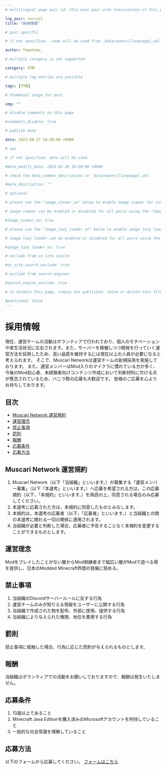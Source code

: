 ```yaml
---
# multilingual page pair id, this must pair with translations of this page. (This name must be unique)

lng_pair: recruit
title: "採用情報"

# post specific

# if not specified, .name will be used from _data/owner/[language].yml

author: Tomotomo_

# multiple category is not supported

category: 不明

# multiple tag entries are possible

tags: [不明]

# thumbnail image for post

img: ""

# disable comments on this page

#comments_disable: true

# publish date

date: 2023-08-27 10:30:00 +0900

# seo

# if not specified, date will be used.

#meta_modify_date: 2023-02-20 18:00:00 +0900

# check the meta_common_description in _data/owner/[language].yml

#meta_description: ""

# optional

# please use the "image_viewer_on" below to enable image viewer for individual pages or posts (_posts/ or [language]/_posts folders).

# image viewer can be enabled or disabled for all posts using the "image_viewer_posts: true" setting in _data/conf/main.yml.

#image_viewer_on: true

# please use the "image_lazy_loader_on" below to enable image lazy loader for individual pages or posts (_posts/ or [language]/_posts folders).

# image lazy loader can be enabled or disabled for all posts using the "image_lazy_loader_posts: true" setting in _data/conf/main.yml.

#image_lazy_loader_on: true

# exclude from on site search

#on_site_search_exclude: true

# exclude from search engines

#search_engine_exclude: true

# to disable this page, simply set published: false or delete this file

#published: false
---
```

# 採用情報
現在、運営チームの活動はボランティアで行われており、個人のモチベーションや実生活状況に左右されます。また、サーバーを稼働しつつ開発を行っていく運営方法を採用したため、高い品質を維持するには現在以上の人員が必要になると考えられます。
そこで、Muscari Networkは運営チームの新規採用を実施しております。
また、運営メンバーはMod入りのマイクラに慣れている方が多く、今後のMod初心者、未経験者向けコンテンツ作成において判断材料に欠ける点が懸念されているため、バニラ勢の応募も大歓迎です。
皆様のご応募を心よりお待ちしております。

## 目次
 - [Muscari Network 運営規約](#recruit_agreement)
 - [運営理念](#philosophy)
 - [禁止事項](#prohibitions)
 - [罰則](#penalties)
 - [報酬](#salary)
 - [応募条件](#conditions)
 - [応募方法](#how_to_applicate)

## Muscari Network 運営規約 <a id="recruit_agreement"></a>
1. Muscari Network（以下「当組織」といいます。）が募集する「運営メンバー募集」（以下「本選考」といいます。）へ応募を希望される方は，この応募規約（以下，「本規約」といいます。）を熟読の上，同意される場合のみ応募してください。
2.  本選考に応募された方は，本規約に同意したものとみなします。
3. 本規約は，本選考の応募者（以下，「応募者」といいます。）と当組織との間の本選考に関わる一切の関係に適用されます。
4. 当組織が必要と判断した場合，応募者に予告することなく本規約を変更することができるものとします。

## 運営理念 <a id="philosophy"></a>
Modをプレイしたことがない層からMod熟練者まで幅広い層がModで遊べる場を提供し、日本のModded Minecraft界隈の発展に努める。

## 禁止事項 <a id="prohibitions"></a>
1. 当組織のDiscordサーバールールに反する行為
2. 運営チームのみが知りえる情報をユーザーに公開する行為
3. 当組織で作成された物を配布、外部に使用、提供する行為
4. 当組織により与えられた権限、地位を悪用する行為

## 罰則 <a id="penalties"></a>
禁止事項に抵触した場合、行為に応じた罰則が与えられるものとします。

## 報酬 <a id="salary"></a>
当組織はボランティアでの活動をお願いしておりますので、報酬は発生いたしません。

## 応募条件 <a id="conditions"></a>
1. 13歳以上であること
2. Minecraft Java Editionを購入済みのMicrosoftアカウントを所持していること
3. 一般的な社会常識を理解していること

## 応募方法 <a id="how_to_applicate"></a>
以下のフォームから応募してください。
[フォームはこちら](https://forms.gle/UYmcW6X51rgzJAkf6)
